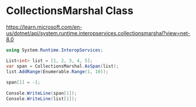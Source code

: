# CollectionsMarshal Class

https://learn.microsoft.com/en-us/dotnet/api/system.runtime.interopservices.collectionsmarshal?view=net-8.0


```csharp
using System.Runtime.InteropServices;

List<int> list = [1, 2, 3, 4, 5]; 
var span = CollectionsMarshal.AsSpan(list); 
list.AddRange(Enumerable.Range(1, 10)); 
 
span[1] = -1; 
 
Console.WriteLine(span[1]); 
Console.WriteLine(list[1]);
```

